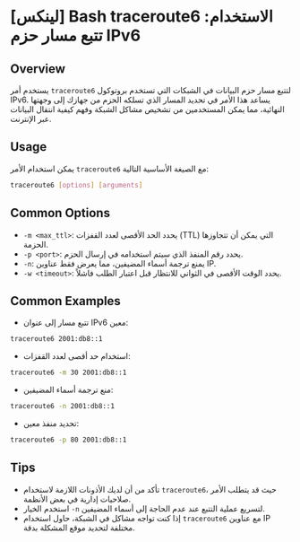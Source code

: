 # [لينكس] Bash traceroute6 الاستخدام: تتبع مسار حزم IPv6

## Overview
يستخدم أمر `traceroute6` لتتبع مسار حزم البيانات في الشبكات التي تستخدم بروتوكول IPv6. يساعد هذا الأمر في تحديد المسار الذي تسلكه الحزم من جهازك إلى وجهتها النهائية، مما يمكن المستخدمين من تشخيص مشاكل الشبكة وفهم كيفية انتقال البيانات عبر الإنترنت.

## Usage
يمكن استخدام الأمر `traceroute6` مع الصيغة الأساسية التالية:

```bash
traceroute6 [options] [arguments]
```

## Common Options
- `-m <max_ttl>`: يحدد الحد الأقصى لعدد القفزات (TTL) التي يمكن أن تتجاوزها الحزمة.
- `-p <port>`: يحدد رقم المنفذ الذي سيتم استخدامه في إرسال الحزم.
- `-n`: يمنع ترجمة أسماء المضيفين، مما يعرض فقط عناوين IP.
- `-w <timeout>`: يحدد الوقت الأقصى في الثواني للانتظار قبل اعتبار الطلب فاشلاً.

## Common Examples
- تتبع مسار إلى عنوان IPv6 معين:
```bash
traceroute6 2001:db8::1
```

- استخدام حد أقصى لعدد القفزات:
```bash
traceroute6 -m 30 2001:db8::1
```

- منع ترجمة أسماء المضيفين:
```bash
traceroute6 -n 2001:db8::1
```

- تحديد منفذ معين:
```bash
traceroute6 -p 80 2001:db8::1
```

## Tips
- تأكد من أن لديك الأذونات اللازمة لاستخدام `traceroute6`، حيث قد يتطلب الأمر صلاحيات إدارية في بعض الأنظمة.
- استخدم الخيار `-n` لتسريع عملية التتبع عند عدم الحاجة إلى أسماء المضيفين.
- إذا كنت تواجه مشاكل في الشبكة، حاول استخدام `traceroute6` مع عناوين IP مختلفة لتحديد موقع المشكلة بدقة.